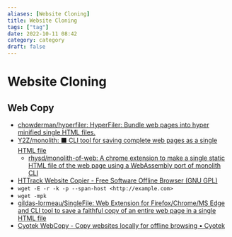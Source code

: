 ```yaml
---
aliases: [Website Cloning]
title: Website Cloning
tags: ["tag"]
date: 2022-10-11 08:42
category: category
draft: false
---
```


# Website Cloning

## Web Copy

- [chowderman/hyperfiler: HyperFiler: Bundle web pages into hyper minified single HTML files.](https://github.com/chowderman/hyperfiler)
- [Y2Z/monolith: ⬛️ CLI tool for saving complete web pages as a single HTML file](https://github.com/Y2Z/monolith)
    - [rhysd/monolith-of-web: A chrome extension to make a single static HTML file of the web page using a WebAssembly port of monolith CLI](https://github.com/rhysd/monolith-of-web)
- [HTTrack Website Copier - Free Software Offline Browser (GNU GPL)](https://www.httrack.com/)
- `wget -E -r -k -p --span-host <http://example.com>`
- `wget -mpk`
- [gildas-lormeau/SingleFile: Web Extension for Firefox/Chrome/MS Edge and CLI tool to save a faithful copy of an entire web page in a single HTML file](https://github.com/gildas-lormeau/SingleFile)
- [Cyotek WebCopy - Copy websites locally for offline browsing • Cyotek](https://www.cyotek.com/cyotek-webcopy)
